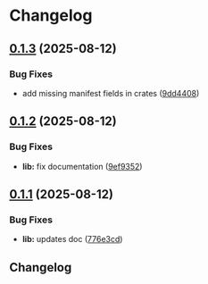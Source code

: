 # Changelog

## [0.1.3](https://github.com/robgonnella/r-lanscan/compare/r-lanlib-v0.1.2...r-lanlib-v0.1.3) (2025-08-12)


### Bug Fixes

* add missing manifest fields in crates ([9dd4408](https://github.com/robgonnella/r-lanscan/commit/9dd44089b5f8b11e8e34f8027baa2729e386f970))

## [0.1.2](https://github.com/robgonnella/r-lanscan/compare/r-lanlib-v0.1.1...r-lanlib-v0.1.2) (2025-08-12)


### Bug Fixes

* **lib:** fix documentation ([9ef9352](https://github.com/robgonnella/r-lanscan/commit/9ef935253be2796cebf0838843408b152b3abd5f))

## [0.1.1](https://github.com/robgonnella/r-lanscan/compare/r-lanlib-v0.1.0...r-lanlib-v0.1.1) (2025-08-12)


### Bug Fixes

* **lib:** updates doc ([776e3cd](https://github.com/robgonnella/r-lanscan/commit/776e3cd1d19e23e6b5bf0b728f09482014219b18))

## Changelog
